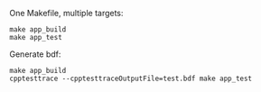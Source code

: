 One Makefile, multiple targets:
```
make app_build
make app_test
```

Generate bdf:
```
make app_build
cpptesttrace --cpptesttraceOutputFile=test.bdf make app_test
```

